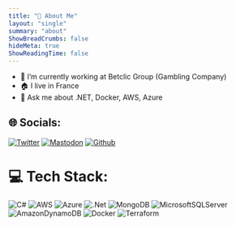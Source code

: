 ```yaml
---
title: "💫 About Me"
layout: "single"
summary: "about"
ShowBreadCrumbs: false
hideMeta: true
ShowReadingTime: false
---
```


- 🏣 I’m currently working at Betclic Group (Gambling Company)
- 🏠 I live in France
- 💬 Ask me about .NET, Docker, AWS, Azure


## 🌐 Socials:
[![Twitter](https://img.shields.io/twitter/follow/lim_ace?color=blue&label=Twitter&style=for-the-badge)](https://twitter.com/lim_ace) 
[![Mastodon](https://img.shields.io/mastodon/follow/109293243531177990?color=blue&domain=https%3A%2F%2Fmastodon.top%2F&label=Mastodon&style=for-the-badge)](https://mastodon.top/@Acesyde) 
[![Github](https://img.shields.io/github/followers/acesyde?label=Github&style=for-the-badge)](https://github.com/acesyde) 

# 💻 Tech Stack:
![C#](https://img.shields.io/badge/c%23-%23239120.svg?style=for-the-badge&logo=c-sharp&logoColor=white) ![AWS](https://img.shields.io/badge/AWS-%23FF9900.svg?style=for-the-badge&logo=amazon-aws&logoColor=white) ![Azure](https://img.shields.io/badge/azure-%230072C6.svg?style=for-the-badge&logo=azure-devops&logoColor=white) ![.Net](https://img.shields.io/badge/.NET-5C2D91?style=for-the-badge&logo=.net&logoColor=white) ![MongoDB](https://img.shields.io/badge/MongoDB-%234ea94b.svg?style=for-the-badge&logo=mongodb&logoColor=white) ![MicrosoftSQLServer](https://img.shields.io/badge/Microsoft%20SQL%20Server-CC2927?style=for-the-badge&logo=microsoft%20sql%20server&logoColor=white) ![AmazonDynamoDB](https://img.shields.io/badge/Amazon%20DynamoDB-4053D6?style=for-the-badge&logo=Amazon%20DynamoDB&logoColor=white) ![Docker](https://img.shields.io/badge/docker-%230db7ed.svg?style=for-the-badge&logo=docker&logoColor=white) ![Terraform](https://img.shields.io/badge/terraform-%235835CC.svg?style=for-the-badge&logo=terraform&logoColor=white)